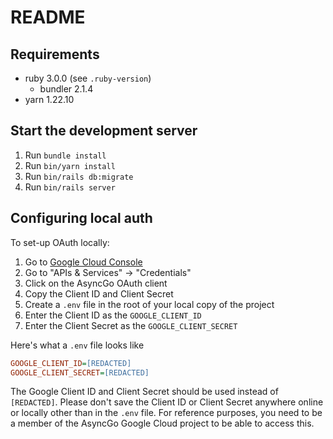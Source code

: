 # README

## Requirements

- ruby 3.0.0 (see `.ruby-version`)
  - bundler 2.1.4
- yarn 1.22.10

## Start the development server

1. Run `bundle install`
1. Run `bin/yarn install`
1. Run `bin/rails db:migrate`
1. Run `bin/rails server`

## Configuring local auth

To set-up OAuth locally:

1. Go to [Google Cloud Console](https://console.cloud.google.com/)
2. Go to "APIs & Services" -> "Credentials"
3. Click on the AsyncGo OAuth client
4. Copy the Client ID and Client Secret
5. Create a `.env` file in the root of your local copy of the project
6. Enter the Client ID as the `GOOGLE_CLIENT_ID`
7. Enter the Client Secret as the `GOOGLE_CLIENT_SECRET`

Here's what a `.env` file looks like

```cfg
GOOGLE_CLIENT_ID=[REDACTED]
GOOGLE_CLIENT_SECRET=[REDACTED]
```

The Google Client ID and Client Secret should be used instead of `[REDACTED]`.
Please don't save the Client ID or Client Secret anywhere online or locally other
than in the `.env` file. For reference purposes, you need to be a member of the
AsyncGo Google Cloud project to be able to access this.
